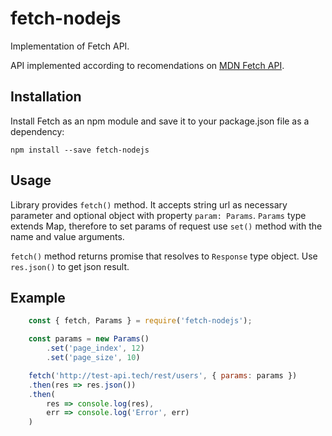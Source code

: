 # fetch-nodejs
Implementation of Fetch API.

API implemented according to recomendations on [MDN Fetch API](https://developer.mozilla.org/en-US/docs/Web/API/Fetch_API).

## Installation
Install Fetch as an npm module and save it to your package.json file as a dependency:
    
    npm install --save fetch-nodejs



## Usage
Library provides `fetch()` method. It accepts string url as necessary parameter and optional object
with property `param: Params`. `Params` type extends Map, therefore to set params of request use `set()` method
with the name and value arguments.

`fetch()` method returns promise that resolves to `Response` type object. Use `res.json()` to get json result.

## Example

```javascript
    const { fetch, Params } = require('fetch-nodejs');

    const params = new Params()
        .set('page_index', 12)
        .set('page_size', 10)

    fetch('http://test-api.tech/rest/users', { params: params })
    .then(res => res.json())
    .then(
        res => console.log(res), 
        err => console.log('Error', err)
    )
```

